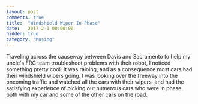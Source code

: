 ```yaml
---
layout: post
comments: true
title:  "Windshield Wiper In Phase"
date:   2017-2-1 00:00:00
hidden: true
category: "Musing"
---
```


Traveling across the causeway between Davis and Sacramento to help my uncle's FRC team troubleshoot problems with their robot, I noticed something pretty cool. It was raining, and as a consequence most cars had their windshield wipers going. I was looking over the freeway into the oncoming traffic and watched all the cars with their wipers, and had the satisfying experience of picking out numerous cars who were in phase, both with my car and some of the other cars on the road.
